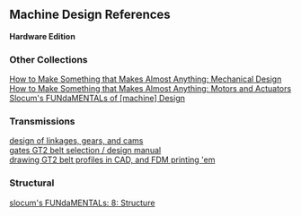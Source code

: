 ## Machine Design References

**Hardware Edition**

### Other Collections 

[How to Make Something that Makes Almost Anything: Mechanical Design](https://fab.cba.mit.edu/classes/865.21/topics/mechanical_design/index.html)  
[How to Make Something that Makes Almost Anything: Motors and Actuators](https://fab.cba.mit.edu/classes/865.21/topics/motion/index.html)  
[Slocum's FUNdaMENTALs of [machine] Design](http://pergatory.mit.edu/resources/fundamentals.html)  

### Transmissions

[design of linkages, gears, and cams](https://btu.edu.eg/wp-content/uploads/2020/03/Introduction-to-mechanism-design_-with-computer-applications-PDFDrive.com-.pdf)  
[gates GT2 belt selection / design manual](https://docs.rs-online.com/5016/0900766b8002d3b7.pdf)  
[drawing GT2 belt profiles in CAD, and FDM printing 'em](https://ekswhyzee.com/2019/04/09/gt2-belt-rotary-cad.html)  

### Structural

[slocum's FUNdaMENTALs: 8: Structure](http://pergatory.mit.edu/resources/FUNdaMENTALs%20Book%20pdf/FUNdaMENTALs%20Topic%208.PDF)  
